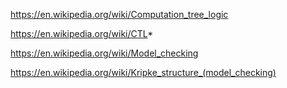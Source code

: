https://en.wikipedia.org/wiki/Computation_tree_logic

https://en.wikipedia.org/wiki/CTL*

https://en.wikipedia.org/wiki/Model_checking

https://en.wikipedia.org/wiki/Kripke_structure_(model_checking)